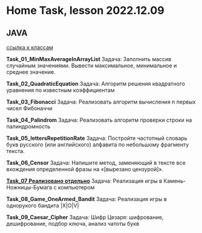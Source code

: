 # Home Task, lesson 2022.12.09
## JAVA
[ссылка к классам](src/main/java/org/example/)

__Task_01_MinMaxAverageInArrayList__
Задача: Заполнить массив случайным значениями. Вывести максимальное, минимальное и среднее значение.

__Task_02_QuadraticEquation__
Задача: Алгоритм решения квадратного уравнения по известным коэффициентам

__Task_03_Fibonacci__
Задача: Реализовать алгоритм вычисления n первых чисел Фибоначчи

__Task_04_Palindrom__
Задача: Реализовать алгоритм проверки строки на палиндромность

__Task_05_lettersRepetitionRate__
Задача: Постройте частотный словарь букв русского (или английского) алфавита по небольшому фрагменту текста.

__Task_06_Censor__
Задача: Напишите метод, заменяющий в тексте все вхождения определенной фразы на «[вырезано цензурой]».

__[Task_07 Реализовано отдельно](https://github.com/QmaxD/JavaFX_Game_RockPaperScissors)__
Задача: Реализация игры в Камень-Ножницы-Бумага с компьютером

__Task_08_Game_OneArmed_Bandit__
Задача: Реализация игры в однорукого бандита |X|O|V|

__Task_09_Caesar_Cipher__
Задача: Шифр Цезаря: шифрование, дешифрование, подбор ключа, анализ чатоты букв